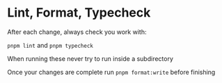 # Lint, Format, Typecheck

After each change, always check you work with:

`pnpm lint` and `pnpm typecheck`

When running these never try to run inside a subdirectory

Once your changes are complete run `pnpm format:write` before finishing
